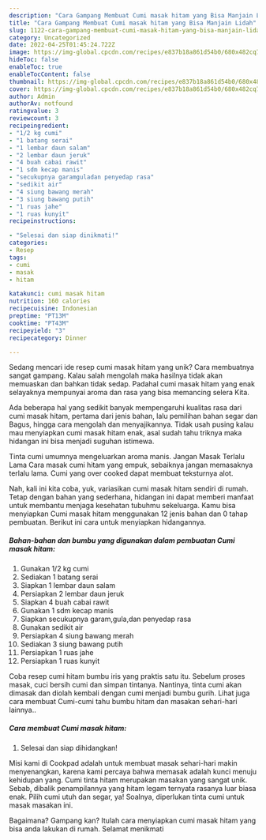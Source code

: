 ```yaml
---
description: "Cara Gampang Membuat Cumi masak hitam yang Bisa Manjain Lidah"
title: "Cara Gampang Membuat Cumi masak hitam yang Bisa Manjain Lidah"
slug: 1122-cara-gampang-membuat-cumi-masak-hitam-yang-bisa-manjain-lidah
category: Uncategorized
date: 2022-04-25T01:45:24.722Z
image: https://img-global.cpcdn.com/recipes/e837b18a861d54b0/680x482cq70/cumi-masak-hitam-foto-resep-utama.jpg
hideToc: false
enableToc: true
enableTocContent: false
thumbnail: https://img-global.cpcdn.com/recipes/e837b18a861d54b0/680x482cq70/cumi-masak-hitam-foto-resep-utama.jpg
cover: https://img-global.cpcdn.com/recipes/e837b18a861d54b0/680x482cq70/cumi-masak-hitam-foto-resep-utama.jpg
author: Admin
authorAv: notfound
ratingvalue: 3
reviewcount: 3
recipeingredient:
- "1/2 kg cumi"
- "1 batang serai"
- "1 lembar daun salam"
- "2 lembar daun jeruk"
- "4 buah cabai rawit"
- "1 sdm kecap manis"
- "secukupnya garamguladan penyedap rasa"
- "sedikit air"
- "4 siung bawang merah"
- "3 siung bawang putih"
- "1 ruas jahe"
- "1 ruas kunyit"
recipeinstructions:

- "Selesai dan siap dinikmati!"
categories:
- Resep
tags:
- cumi
- masak
- hitam

katakunci: cumi masak hitam 
nutrition: 160 calories
recipecuisine: Indonesian
preptime: "PT13M"
cooktime: "PT43M"
recipeyield: "3"
recipecategory: Dinner

---
```





Sedang mencari ide resep cumi masak hitam yang unik? Cara membuatnya sangat gampang. Kalau salah mengolah maka hasilnya tidak akan memuaskan dan bahkan tidak sedap. Padahal cumi masak hitam yang enak selayaknya mempunyai aroma dan rasa yang bisa memancing selera Kita.





Ada beberapa hal yang sedikit banyak mempengaruhi kualitas rasa dari cumi masak hitam, pertama dari jenis bahan, lalu pemilihan bahan segar dan Bagus, hingga cara mengolah dan menyajikannya. Tidak usah pusing kalau mau menyiapkan cumi masak hitam enak,      asal sudah tahu triknya maka hidangan ini bisa menjadi suguhan istimewa.














Tinta cumi umumnya mengeluarkan aroma manis. Jangan Masak Terlalu Lama Cara masak cumi hitam yang empuk, sebaiknya jangan memasaknya terlalu lama. Cumi yang over cooked dapat membuat teksturnya alot.






Nah, kali ini kita coba, yuk, variasikan cumi masak hitam sendiri di rumah. Tetap dengan bahan yang sederhana, hidangan ini dapat memberi manfaat untuk membantu menjaga kesehatan tubuhmu sekeluarga. Kamu bisa menyiapkan Cumi masak hitam menggunakan 12 jenis bahan dan 0 tahap pembuatan. Berikut ini cara untuk menyiapkan hidangannya.

<!--inarticleads1-->

##### Bahan-bahan dan bumbu yang digunakan dalam pembuatan Cumi masak hitam:

1. Gunakan 1/2 kg cumi
1. Sediakan 1 batang serai
1. Siapkan 1 lembar daun salam
1. Persiapkan 2 lembar daun jeruk
1. Siapkan 4 buah cabai rawit
1. Gunakan 1 sdm kecap manis
1. Siapkan secukupnya garam,gula,dan penyedap rasa
1. Gunakan sedikit air
1. Persiapkan 4 siung bawang merah
1. Sediakan 3 siung bawang putih
1. Persiapkan 1 ruas jahe
1. Persiapkan 1 ruas kunyit


Coba resep cumi hitam bumbu iris yang praktis satu itu. Sebelum proses masak, cuci bersih cumi dan simpan tintanya. Nantinya, tinta cumi akan dimasak dan diolah kembali dengan cumi menjadi bumbu gurih. Lihat juga cara membuat Cumi-cumi tahu bumbu hitam dan masakan sehari-hari lainnya.. 

<!--inarticleads2-->

##### Cara membuat Cumi masak hitam:


1. Selesai dan siap dihidangkan!

Misi kami di Cookpad adalah untuk membuat masak sehari-hari makin menyenangkan, karena kami percaya bahwa memasak adalah kunci menuju kehidupan yang. Cumi tinta hitam merupakan masakan yang sangat unik. Sebab, dibalik penampilannya yang hitam legam ternyata rasanya luar biasa enak. Pilih cumi utuh dan segar, ya! Soalnya, diperlukan tinta cumi untuk masak masakan ini. 

Bagaimana? Gampang kan? Itulah cara menyiapkan cumi masak hitam yang bisa anda lakukan di rumah. Selamat menikmati
